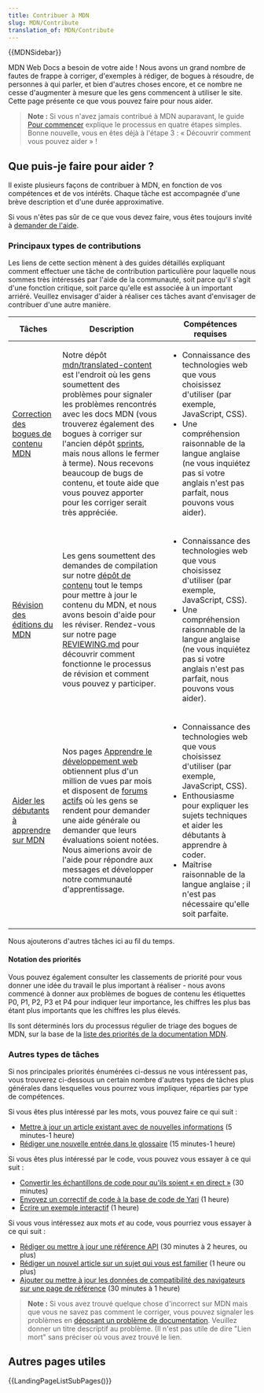 ```yaml
---
title: Contribuer à MDN
slug: MDN/Contribute
translation_of: MDN/Contribute
---
```


{{MDNSidebar}}

MDN Web Docs a besoin de votre aide ! Nous avons un grand nombre de fautes de frappe à corriger, d'exemples à rédiger, de bogues à résoudre, de personnes à qui parler, et bien d'autres choses encore, et ce nombre ne cesse d'augmenter à mesure que les gens commencent à utiliser le site. Cette page présente ce que vous pouvez faire pour nous aider.

> **Note :** Si vous n'avez jamais contribué à MDN auparavant, le guide [Pour commencer](/fr/docs/MDN/Contribute/Getting_started) explique le processus en quatre étapes simples. Bonne nouvelle, vous en êtes déjà à l'étape 3 : « Découvrir comment vous pouvez aider » !

## Que puis-je faire pour aider ?

Il existe plusieurs façons de contribuer à MDN, en fonction de vos compétences et de vos intérêts. Chaque tâche est accompagnée d'une brève description et d'une durée approximative.

Si vous n'êtes pas sûr de ce que vous devez faire, vous êtes toujours invité à [demander de l'aide](/fr/docs/MDN/Contribute/Getting_started#step_4_ask_for_help).

### Principaux types de contributions

Les liens de cette section mènent à des guides détaillés expliquant comment effectuer une tâche de contribution particulière pour laquelle nous sommes très intéressés par l'aide de la communauté, soit parce qu'il s'agit d'une fonction critique, soit parce qu'elle est associée à un important arriéré. Veuillez envisager d'aider à réaliser ces tâches avant d'envisager de contribuer d'une autre manière.

<table class="standard-table">
  <thead>
    <tr>
      <th scope="col">Tâches</th>
      <th scope="col">Description</th>
      <th scope="col">Compétences requises</th>
    </tr>
  </thead>
  <tbody>
    <tr>
      <td>
        <a href="/fr/docs/MDN/Contribute/Fixing_MDN_content_bugs"
          >Correction des bogues de contenu MDN</a
        >
      </td>
      <td>
        Notre dépôt
        <a href="https://github.com/mdn/translated-content/issues"
          >mdn/translated-content</a
        >
        est l'endroit où les gens soumettent des problèmes pour signaler les
        problèmes rencontrés avec les docs MDN (vous trouverez également des
        bogues à corriger sur l'ancien dépôt
        <a href="https://github.com/mdn/sprints/">sprints</a>, mais nous allons
        le fermer à terme). Nous recevons beaucoup de bugs de contenu, et toute
        aide que vous pouvez apporter pour les corriger serait très appréciée.
      </td>
      <td>
        <ul>
          <li>
            Connaissance des technologies web que vous choisissez d'utiliser
            (par exemple, JavaScript, CSS).
          </li>
          <li>
            Une compréhension raisonnable de la langue anglaise (ne vous
            inquiétez pas si votre anglais n'est pas parfait, nous pouvons vous
            aider).
          </li>
        </ul>
      </td>
    </tr>
    <tr>
      <td>
        <a
          href="https://github.com/mdn/translated-content/blob/main/README.md#reviewing-and-issue-queue"
          >Révision des éditions du MDN</a
        >
      </td>
      <td>
        Les gens soumettent des demandes de compilation sur notre
        <a href="https://github.com/mdn/translated-content">dépôt de contenu</a>
        tout le temps pour mettre à jour le contenu du MDN, et nous avons besoin
        d'aide pour les réviser. Rendez-vous sur notre page
        <a
          href="https://github.com/mdn/translated-content/blob/main/README.md#reviewing-and-issue-queue"
          >REVIEWING.md</a
        >
        pour découvrir comment fonctionne le processus de révision et comment
        vous pouvez y participer.
      </td>
      <td>
        <ul>
          <li>
            Connaissance des technologies web que vous choisissez d'utiliser
            (par exemple, JavaScript, CSS).
          </li>
          <li>
            Une compréhension raisonnable de la langue anglaise (ne vous
            inquiétez pas si votre anglais n'est pas parfait, nous pouvons vous
            aider).
          </li>
        </ul>
      </td>
    </tr>
    <tr>
      <td>
        <a href="/fr/docs/MDN/Contribute/Help_beginners"
          >Aider les débutants à apprendre sur MDN</a
        >
      </td>
      <td>
        Nos pages
        <a href="/fr/docs/Learn">Apprendre le développement web</a> obtiennent
        plus d'un million de vues par mois et disposent de
        <a href="https://discourse.mozilla.org/c/mdn/learn/250"
          >forums actifs</a
        >
        où les gens se rendent pour demander une aide générale ou demander que
        leurs évaluations soient notées. Nous aimerions avoir de l'aide pour
        répondre aux messages et développer notre communauté d'apprentissage.
      </td>
      <td>
        <ul>
          <li>
            Connaissance des technologies web que vous choisissez d'utiliser
            (par exemple, JavaScript, CSS).
          </li>
          <li>
            Enthousiasme pour expliquer les sujets techniques et aider les
            débutants à apprendre à coder.
          </li>
          <li>
            Maîtrise raisonnable de la langue anglaise ; il n'est pas nécessaire
            qu'elle soit parfaite.
          </li>
        </ul>
      </td>
    </tr>
  </tbody>
</table>

Nous ajouterons d'autres tâches ici au fil du temps.

#### Notation des priorités

Vous pouvez également consulter les classements de priorité pour vous donner une idée du travail le plus important à réaliser - nous avons commencé à donner aux problèmes de bogues de contenu les étiquettes P0, P1, P2, P3 et P4 pour indiquer leur importance, les chiffres les plus bas étant plus importants que les chiffres les plus élevés.

Ils sont déterminés lors du processus régulier de triage des bogues de MDN, sur la base de la [liste des priorités de la documentation MDN](/fr/docs/MDN/Contribute/Documentation_priorities).

### Autres types de tâches

Si nos principales priorités énumérées ci-dessus ne vous intéressent pas, vous trouverez ci-dessous un certain nombre d'autres types de tâches plus générales dans lesquelles vous pourrez vous impliquer, réparties par type de compétences.

Si vous êtes plus intéressé par les mots, vous pouvez faire ce qui suit :

- [Mettre à jour un article existant avec de nouvelles informations](/fr/docs/MDN/Contribute/Howto/Create_and_edit_pages#editing_an_existing_page) (5 minutes-1 heure)
- [Rédiger une nouvelle entrée dans le glossaire](/fr/docs/MDN/Contribute/Howto/Write_a_new_entry_in_the_Glossary) (15 minutes-1 heure)

Si vous êtes plus intéressé par le code, vous pouvez vous essayer à ce qui suit :

- [Convertir les échantillons de code pour qu'ils soient « en direct »](/fr/docs/MDN/Contribute/Howto/Convert_code_samples_to_be_live) (30 minutes)
- [Envoyez un correctif de code à la base de code de Yari](https://github.com/mdn/yari) (1 heure)
- [Écrire un exemple interactif](https://github.com/mdn/interactive-examples/blob/master/CONTRIBUTING.md) (1 heure)

Si vous vous intéressez aux mots _et_ au code, vous pourriez vous essayer à ce qui suit :

- [Rédiger ou mettre à jour une référence API](/fr/docs/MDN/Contribute/Howto/Write_an_API_reference) (30 minutes à 2 heures, ou plus)
- [Rédiger un nouvel article sur un sujet qui vous est familier](https://github.com/mdn/content#adding-a-new-document) (1 heure ou plus)
- [Ajouter ou mettre à jour les données de compatibilité des navigateurs sur une page de référence](/fr/docs/MDN/Structures/Compatibility_tables) (30 minutes à 1 heure)

> **Note :** Si vous avez trouvé quelque chose d'incorrect sur MDN mais que vous ne savez pas comment le corriger, vous pouvez signaler les problèmes en [déposant un problème de documentation](https://github.com/mdn/content/issues/new). Veuillez donner un titre descriptif au problème. (Il n'est pas utile de dire "Lien mort" sans préciser où vous avez trouvé le lien.

## Autres pages utiles

{{LandingPageListSubPages()}}
